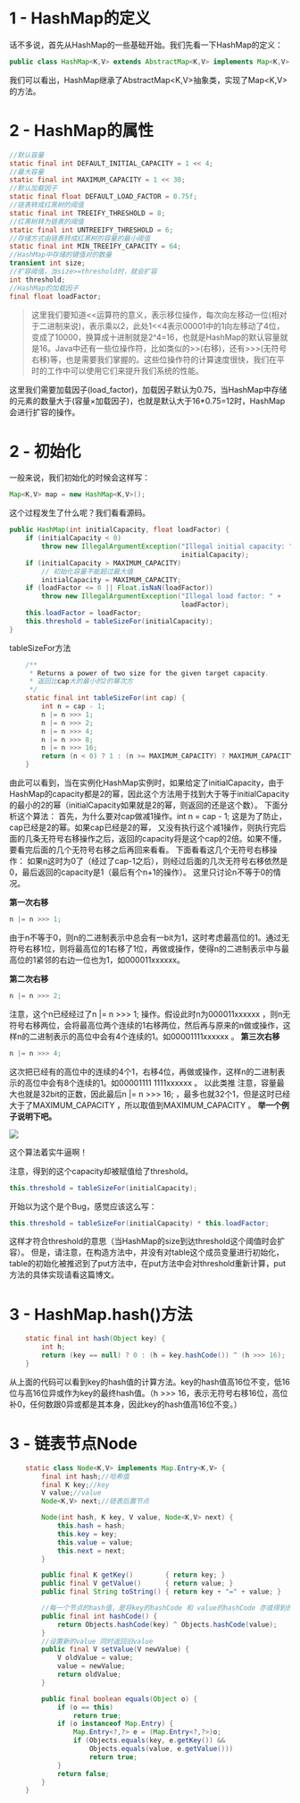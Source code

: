 # 1 - HashMap的定义

话不多说，首先从HashMap的一些基础开始。我们先看一下HashMap的定义：

```java
public class HashMap<K,V> extends AbstractMap<K,V> implements Map<K,V>, Cloneable, Serializable
```

我们可以看出，HashMap继承了AbstractMap<K,V>抽象类，实现了Map<K,V>的方法。

#  2 - HashMap的属性

```java
//默认容量
static final int DEFAULT_INITIAL_CAPACITY = 1 << 4;
//最大容量
static final int MAXIMUM_CAPACITY = 1 << 30;
//默认加载因子
static final float DEFAULT_LOAD_FACTOR = 0.75f;
//链表转成红黑树的阈值
static final int TREEIFY_THRESHOLD = 8;
//红黑树转为链表的阈值
static final int UNTREEIFY_THRESHOLD = 6;
//存储方式由链表转成红黑树的容量的最小阈值
static final int MIN_TREEIFY_CAPACITY = 64;
//HashMap中存储的键值对的数量
transient int size;
//扩容阈值，当size>=threshold时，就会扩容
int threshold;
//HashMap的加载因子
final float loadFactor;
```

> 这里我们要知道<<运算符的意义，表示移位操作，每次向左移动一位(相对于二进制来说)，表示乘以2，此处1<<4表示00001中的1向左移动了4位，变成了10000，换算成十进制就是2^4=16，也就是HashMap的默认容量就是16。Java中还有一些位操作符，比如类似的>>(右移)，还有>>>(无符号右移)等，也是需要我们掌握的。这些位操作符的计算速度很快，我们在平时的工作中可以使用它们来提升我们系统的性能。

这里我们需要加载因子(load_factor)，加载因子默认为0.75，当HashMap中存储的元素的数量大于(容量×加载因子)，也就是默认大于16*0.75=12时，HashMap会进行扩容的操作。

# 2 - 初始化

一般来说，我们初始化的时候会这样写： 

```java
Map<K,V> map = new HashMap<K,V>();
```

这个过程发生了什么呢？我们看看源码。

```java
public HashMap(int initialCapacity, float loadFactor) {
    if (initialCapacity < 0)
        throw new IllegalArgumentException("Illegal initial capacity: " +
                                           initialCapacity);
    if (initialCapacity > MAXIMUM_CAPACITY)
        // 初始化容量不能超过最大值
        initialCapacity = MAXIMUM_CAPACITY;
    if (loadFactor <= 0 || Float.isNaN(loadFactor))
        throw new IllegalArgumentException("Illegal load factor: " +
                                           loadFactor);
    this.loadFactor = loadFactor;
    this.threshold = tableSizeFor(initialCapacity);
}
```

 tableSizeFor方法

```java
	/**
     * Returns a power of two size for the given target capacity.
     * 返回比cap大的最小的2的幂次方
     */
    static final int tableSizeFor(int cap) {
        int n = cap - 1;
        n |= n >>> 1;
        n |= n >>> 2;
        n |= n >>> 4;
        n |= n >>> 8;
        n |= n >>> 16;
        return (n < 0) ? 1 : (n >= MAXIMUM_CAPACITY) ? MAXIMUM_CAPACITY : n + 1;
    }
```

由此可以看到，当在实例化HashMap实例时，如果给定了initialCapacity，由于HashMap的capacity都是2的幂，因此这个方法用于找到大于等于initialCapacity的最小的2的幂（initialCapacity如果就是2的幂，则返回的还是这个数）。 
下面分析这个算法： 
首先，为什么要对cap做减1操作。int n = cap - 1; 
这是为了防止，cap已经是2的幂。如果cap已经是2的幂， 又没有执行这个减1操作，则执行完后面的几条无符号右移操作之后，返回的capacity将是这个cap的2倍。如果不懂，要看完后面的几个无符号右移之后再回来看看。 
下面看看这几个无符号右移操作： 
如果n这时为0了（经过了cap-1之后），则经过后面的几次无符号右移依然是0，最后返回的capacity是1（最后有个n+1的操作）。 
这里只讨论n不等于0的情况。 

**第一次右移**

```java
n |= n >>> 1;
```

由于n不等于0，则n的二进制表示中总会有一bit为1，这时考虑最高位的1。通过无符号右移1位，则将最高位的1右移了1位，再做或操作，使得n的二进制表示中与最高位的1紧邻的右边一位也为1，如000011xxxxxx。 

**第二次右移**

```java
n |= n >>> 2;
```

注意，这个n已经经过了n |= n >>> 1; 操作。假设此时n为000011xxxxxx ，则n无符号右移两位，会将最高位两个连续的1右移两位，然后再与原来的n做或操作，这样n的二进制表示的高位中会有4个连续的1。如00001111xxxxxx 。 
**第三次右移**

```java
n |= n >>> 4;
```

这次把已经有的高位中的连续的4个1，右移4位，再做或操作，这样n的二进制表示的高位中会有8个连续的1。如00001111 1111xxxxxx 。 
以此类推 
注意，容量最大也就是32bit的正数，因此最后n |= n >>> 16; ，最多也就32个1，但是这时已经大于了MAXIMUM_CAPACITY ，所以取值到MAXIMUM_CAPACITY 。 
**举一个例子说明下吧。** 

![](https://raw.githubusercontent.com/ligengwasd/blog/master/HashMap%E6%BA%90%E7%A0%81/images/20160408183651111.jpg)




这个算法着实牛逼啊！

注意，得到的这个capacity却被赋值给了threshold。

```java
this.threshold = tableSizeFor(initialCapacity);
```

开始以为这个是个Bug，感觉应该这么写：

```java
this.threshold = tableSizeFor(initialCapacity) * this.loadFactor;
```

这样才符合threshold的意思（当HashMap的size到达threshold这个阈值时会扩容）。 
但是，请注意，在构造方法中，并没有对table这个成员变量进行初始化，table的初始化被推迟到了put方法中，在put方法中会对threshold重新计算，put方法的具体实现请看这篇博文。

# 3 - HashMap.hash()方法

```java
	static final int hash(Object key) {
        int h;
        return (key == null) ? 0 : (h = key.hashCode()) ^ (h >>> 16);
    }
```

从上面的代码可以看到key的hash值的计算方法。key的hash值高16位不变，低16位与高16位异或作为key的最终hash值。（h >>> 16，表示无符号右移16位，高位补0，任何数跟0异或都是其本身，因此key的hash值高16位不变。） 

#  3 - 链表节点Node

```java
	static class Node<K,V> implements Map.Entry<K,V> {
        final int hash;//哈希值
        final K key;//key
        V value;//value
        Node<K,V> next;//链表后置节点

        Node(int hash, K key, V value, Node<K,V> next) {
            this.hash = hash;
            this.key = key;
            this.value = value;
            this.next = next;
        }

        public final K getKey()        { return key; }
        public final V getValue()      { return value; }
        public final String toString() { return key + "=" + value; }

        //每一个节点的hash值，是将key的hashCode 和 value的hashCode 亦或得到的。
        public final int hashCode() {
            return Objects.hashCode(key) ^ Objects.hashCode(value);
        }
        //设置新的value 同时返回旧value
        public final V setValue(V newValue) {
            V oldValue = value;
            value = newValue;
            return oldValue;
        }

        public final boolean equals(Object o) {
            if (o == this)
                return true;
            if (o instanceof Map.Entry) {
                Map.Entry<?,?> e = (Map.Entry<?,?>)o;
                if (Objects.equals(key, e.getKey()) &&
                    Objects.equals(value, e.getValue()))
                    return true;
            }
            return false;
        }
    }
```

